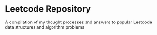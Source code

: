 # Leetcode Repository
A compilation of my thought processes and answers to popular Leetcode data structures and algorithm problems
